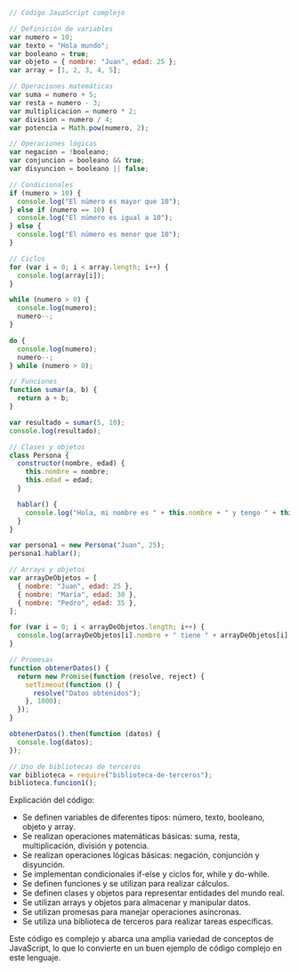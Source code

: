 ```javascript
// Código JavaScript complejo

// Definición de variables
var numero = 10;
var texto = "Hola mundo";
var booleano = true;
var objeto = { nombre: "Juan", edad: 25 };
var array = [1, 2, 3, 4, 5];

// Operaciones matemáticas
var suma = numero + 5;
var resta = numero - 3;
var multiplicacion = numero * 2;
var division = numero / 4;
var potencia = Math.pow(numero, 2);

// Operaciones lógicas
var negacion = !booleano;
var conjuncion = booleano && true;
var disyuncion = booleano || false;

// Condicionales
if (numero > 10) {
  console.log("El número es mayor que 10");
} else if (numero == 10) {
  console.log("El número es igual a 10");
} else {
  console.log("El número es menor que 10");
}

// Ciclos
for (var i = 0; i < array.length; i++) {
  console.log(array[i]);
}

while (numero > 0) {
  console.log(numero);
  numero--;
}

do {
  console.log(numero);
  numero--;
} while (numero > 0);

// Funciones
function sumar(a, b) {
  return a + b;
}

var resultado = sumar(5, 10);
console.log(resultado);

// Clases y objetos
class Persona {
  constructor(nombre, edad) {
    this.nombre = nombre;
    this.edad = edad;
  }

  hablar() {
    console.log("Hola, mi nombre es " + this.nombre + " y tengo " + this.edad + " años");
  }
}

var persona1 = new Persona("Juan", 25);
persona1.hablar();

// Arrays y objetos
var arrayDeObjetos = [
  { nombre: "Juan", edad: 25 },
  { nombre: "María", edad: 30 },
  { nombre: "Pedro", edad: 35 },
];

for (var i = 0; i < arrayDeObjetos.length; i++) {
  console.log(arrayDeObjetos[i].nombre + " tiene " + arrayDeObjetos[i].edad + " años");
}

// Promesas
function obtenerDatos() {
  return new Promise(function (resolve, reject) {
    setTimeout(function () {
      resolve("Datos obtenidos");
    }, 1000);
  });
}

obtenerDatos().then(function (datos) {
  console.log(datos);
});

// Uso de bibliotecas de terceros
var biblioteca = require("biblioteca-de-terceros");
biblioteca.funcion1();
```

Explicación del código:

* Se definen variables de diferentes tipos: número, texto, booleano, objeto y array.
* Se realizan operaciones matemáticas básicas: suma, resta, multiplicación, división y potencia.
* Se realizan operaciones lógicas básicas: negación, conjunción y disyunción.
* Se implementan condicionales if-else y ciclos for, while y do-while.
* Se definen funciones y se utilizan para realizar cálculos.
* Se definen clases y objetos para representar entidades del mundo real.
* Se utilizan arrays y objetos para almacenar y manipular datos.
* Se utilizan promesas para manejar operaciones asíncronas.
* Se utiliza una biblioteca de terceros para realizar tareas específicas.

Este código es complejo y abarca una amplia variedad de conceptos de JavaScript, lo que lo convierte en un buen ejemplo de código complejo en este lenguaje.